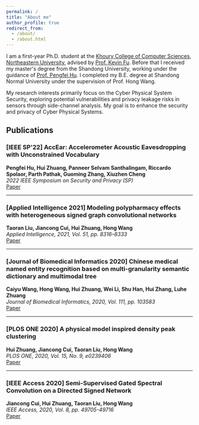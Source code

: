 ```yaml
---
permalink: /
title: "About me"
author_profile: true
redirect_from: 
  - /about/
  - /about.html
---
```

I am a first-year Ph.D. student at the [Khoury College of Computer Sciences](https://www.khoury.northeastern.edu/), [Northeastern University](https://www.northeastern.edu/), advised by [Prof. Kevin Fu](https://kevinfu.com/). Before that I received my master's degree from the Shandong University, working under the guidance of [Prof. Pengfei Hu](https://perfecthu.github.io/). I completed my B.E. degree at Shandong Normal University under the supervision of Prof. Hong Wang.

My research interests primarily focus on the Cyber Physical System Security, exploring potential vulnerabilities and privacy leakage risks in sensors through side-channel analysis. My goal is to enhance the security and privacy of Cyber Physical Systems.


## Publications

### [IEEE SP'22] AccEar: Accelerometer Acoustic Eavesdropping with Unconstrained Vocabulary
**Pengfei Hu, Hui Zhuang, Panneer Selvam Santhalingam, Riccardo Spolaor, Parth Pathak, Guoming Zhang, Xiuzhen Cheng**  
*2022 IEEE Symposium on Security and Privacy (SP)*  
[Paper](https://doi.org/10.1109/SP46214.2022.9833716)

---

### [Applied Intelligence 2021] Modeling polypharmacy effects with heterogeneous signed graph convolutional networks
**Taoran Liu, Jiancong Cui, Hui Zhuang, Hong Wang**  
*Applied Intelligence, 2021, Vol. 51, pp. 8316–8333*  
[Paper](https://link.springer.com/article/10.1007/s10489-021-02296-4)

---

### [Journal of Biomedical Informatics 2020] Chinese medical named entity recognition based on multi-granularity semantic dictionary and multimodal tree
**Caiyu Wang, Hong Wang, Hui Zhuang, Wei Li, Shu Han, Hui Zhang, Luhe Zhuang**  
*Journal of Biomedical Informatics, 2020, Vol. 111, pp. 103583*  
[Paper](https://www.sciencedirect.com/science/article/pii/S1532046420302112)

---

### [PLOS ONE 2020] A physical model inspired density peak clustering
**Hui Zhuang, Jiancong Cui, Taoran Liu, Hong Wang**  
*PLOS ONE, 2020, Vol. 15, No. 9, e0239406*  
[Paper](https://journals.plos.org/plosone/article?id=10.1371/journal.pone.0239406)

---

### [IEEE Access 2020] Semi-Supervised Gated Spectral Convolution on a Directed Signed Network
**Jiancong Cui, Hui Zhuang, Taoran Liu, Hong Wang**  
*IEEE Access, 2020, Vol. 8, pp. 49705-49716*  
[Paper](https://ieeexplore.ieee.org/abstract/document/9031355)
